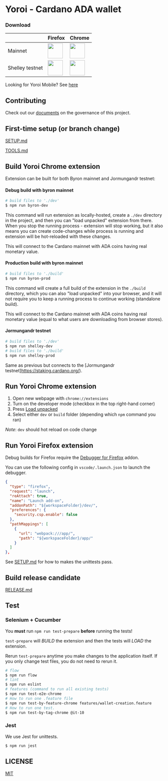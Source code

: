 # Yoroi - Cardano ADA wallet

### Download

|   | Firefox | Chrome |
|---|---|----|
| Mainnet | [<img src="https://pbs.twimg.com/profile_images/1138489258207899648/9_KBUEn7_400x400.jpg" width="48">](https://addons.mozilla.org/en-US/firefox/addon/yoroi/) | [<img src="https://pbs.twimg.com/profile_images/1037025533182193664/aCWlGSZF_400x400.jpg" width="48">](https://chrome.google.com/webstore/detail/yoroi/ffnbelfdoeiohenkjibnmadjiehjhajb) |
| Shelley testnet | [<img src="https://pbs.twimg.com/profile_images/1138489258207899648/9_KBUEn7_400x400.jpg" width="48">](https://addons.mozilla.org/en-US/firefox/addon/yoroi-shelley-testnet/) |[ <img src="https://pbs.twimg.com/profile_images/1037025533182193664/aCWlGSZF_400x400.jpg" width="48">](https://chrome.google.com/webstore/detail/yoroi-shelley-testnet/bioklcnnnpdblghplkifbemcigeanmjn) |

Looking for Yoroi Mobile? See [here](https://github.com/Emurgo/yoroi-mobile)

## Contributing

Check out our [documents](docs/specs/meta) on the governance of this project.

## First-time setup (or branch change)

[SETUP.md](docs/SETUP.md)

[TOOLS.md](docs/TOOLS.md)

## Build Yoroi Chrome extension

Extension can be built for both Byron mainnet and Jormungandr testnet:

#### Debug build with byron mainnet
```bash
# build files to './dev'
$ npm run byron-dev
```

This command will run extension as locally-hosted, create a `./dev` directory in the project, and then you can "load unpacked" extension from there. When you stop the running process - extension will stop working, but it also means you can create code-changes while process is running and extension will be hot-reloaded with these changes.

This will connect to the Cardano mainnet with ADA coins having real monetary value.

#### Production build with byron mainnet
```bash
# build files to './build'
$ npm run byron-prod
```

This command will create a full build of the extension in the `./build` directory, which you can also "load unpacked" into your browser, and it will not require you to keep a running process to continue working (standalone build).

This will connect to the Cardano mainnet with ADA coins having real monetary value (equal to what users are downloading from browser stores).

#### Jormungandr testnet
```bash
# build files to './dev'
$ npm run shelley-dev
# build files to './build'
$ npm run shelley-prod
```

Same as previous but connects to the [Jormungandr testnet]https://staking.cardano.org/).

## Run Yoroi Chrome extension

1. Open new webpage with `chrome://extensions`
2. Turn on the developer mode (checkbox in the top right-hand corner)
3. Press [Load unpacked](https://developer.chrome.com/extensions/getstarted#unpacked)
4. Select either `dev` or `build` folder (depending which `npm` command you ran)

_Note_: `dev` should hot reload on code change

## Run Yoroi Firefox extension

Debug builds for Firefox require the [Debugger for Firefox](https://marketplace.visualstudio.com/items?itemName=firefox-devtools.vscode-firefox-debug) addon.

You can use the following config in `vscode/.launch.json` to launch the debugger.

```json
{
  "type": "firefox",
  "request": "launch",
  "reAttach": true,
  "name": "Launch add-on",
  "addonPath": "${workspaceFolder}/dev/",
  "preferences": {
    "security.csp.enable": false
  },
  "pathMappings": [
    {
      "url": "webpack:///app/",
      "path": "${workspaceFolder}/app/"
    }
  ]
},
```

See [SETUP.md](docs/SETUP.md) for how to makes the unittests pass.

## Build release candidate

[RELEASE.md](docs/RELEASE.md)

## Test

### Selenium + Cucumber
You **must** run `npm run test-prepare` **before** running the tests!

`test-prepare` will *BUILD* the extension and then the tests will *LOAD* the extension.

Rerun `test-prepare` anytime you make changes to the application itself. If you only change test files, you do not need to rerun it.

```bash
# flow
$ npm run flow
# lint
$ npm run eslint
# features (command to run all existing tests)
$ npm run test-e2e-chrome
# How to run one .feature file
$ npm run test-by-feature-chrome features/wallet-creation.feature
# How to run one test.
$ npm run test-by-tag-chrome @it-10
```

### Jest

We use Jest for unittests.

```bash
$ npm run jest
```

## LICENSE

[MIT](LICENSE)
